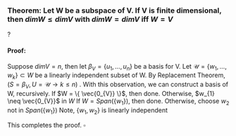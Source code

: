 ### Theorem: Let W be a subspace of V. If V is finite dimensional, then $dimW\leq dimV$ with $dimW=dimV$ iff $W=V$
?
#### Proof: 
Suppose $dimV=n$, then let $\beta_{V} = \{ u_{1},\dots,u_{n} \}$ be a basis for V.
Let $\mathcal{U} = \{ w_{1},\dots,w_{k} \} \subset W$ be a linearly independent subset of W.
By Replacement Theorem, ($S=\beta_{V},U=\mathcal{U} \to k\leq n$)
.
With this observation, we can construct a basis of W, recursively.
If $W = \{ \vec{0_{V}} \}$, then done.
Otherwise, $w_{1} \neq \vec{0_{V}}$ in $W$
If $W = Span(\{ w_{1} \})$, then done.
Otherwise, choose $w_{2}$ not in $Span(\{ w_{1} \})$
Note, $\{ w_{1},w_{2} \}$ is linearly independent

This completes the proof. $\square$
